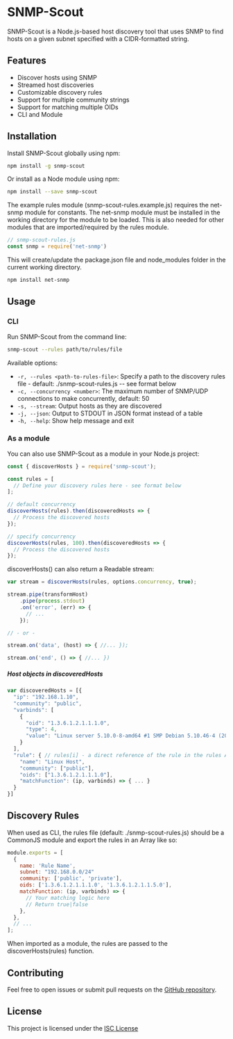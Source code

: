 # SNMP-Scout

SNMP-Scout is a Node.js-based host discovery tool that uses SNMP to find hosts on a given subnet specified with a CIDR-formatted string.

## Features

- Discover hosts using SNMP
- Streamed host discoveries
- Customizable discovery rules
- Support for multiple community strings
- Support for matching multiple OIDs
- CLI and Module

## Installation

Install SNMP-Scout globally using npm:

```sh
npm install -g snmp-scout
```

Or install as a Node module using npm:

```sh
npm install --save snmp-scout
```

The example rules module (snmp-scout-rules.example.js) requires the net-snmp module for constants.
The net-snmp module must be installed in the working directory for the module to be loaded.
This is also needed for other modules that are imported/required by the rules module.

```javascript
// snmp-scout-rules.js
const snmp = require('net-snmp')
```

This will create/update the package.json file and node_modules folder in the current working directory.

```sh
npm install net-snmp
```

## Usage

### CLI

Run SNMP-Scout from the command line:

```sh
snmp-scout --rules path/to/rules/file
```

Available options:

- `-r, --rules <path-to-rules-file>`: Specify a path to the discovery rules file - default: ./snmp-scout-rules.js -- see format below
- `-c, --concurrency <number>`: The maximum number of SNMP/UDP connections to make concurrently, default: 50
- `-s, --stream`: Output hosts as they are discovered
- `-j, --json`: Output to STDOUT in JSON format instead of a table
- `-h, --help`: Show help message and exit

### As a module

You can also use SNMP-Scout as a module in your Node.js project:

```javascript
const { discoverHosts } = require('snmp-scout');

const rules = [
  // Define your discovery rules here - see format below
];

// default concurrency
discoverHosts(rules).then(discoveredHosts => {
  // Process the discovered hosts
});

// specify concurrency
discoverHosts(rules, 100).then(discoveredHosts => {
  // Process the discovered hosts
});
```

discoverHosts() can also return a Readable stream:

```javascript
var stream = discoverHosts(rules, options.concurrency, true);

stream.pipe(transformHost)
    .pipe(process.stdout)
    .on('error', (err) => {
      // ...
    });

// - or -

stream.on('data', (host) => { //... });

stream.on('end', () => { //... })
```

##### Host objects in discoveredHosts

```javascript
var discoveredHosts = [{
  "ip": "192.168.1.10",
  "community": "public",
  "varbinds": [
    {
      "oid": "1.3.6.1.2.1.1.1.0",
      "type": 4,
      "value": "Linux server 5.10.0-8-amd64 #1 SMP Debian 5.10.46-4 (2021-08-03) x86_64"
    }
  ],
  "rule": { // rules[i] - a direct reference of the rule in the rules Array
    "name": "Linux Host",
    "community": ["public"],
    "oids": ["1.3.6.1.2.1.1.1.0"],
    "matchFunction": (ip, varbinds) => { ... }
  }
}]
```

## Discovery Rules

When used as CLI, the rules file (default: ./snmp-scout-rules.js) should be a CommonJS module and export
the rules in an Array like so:

```javascript
module.exports = [
  {
    name: 'Rule Name',
    subnet: "192.168.0.0/24"
    community: ['public', 'private'],
    oids: ['1.3.6.1.2.1.1.1.0', '1.3.6.1.2.1.1.5.0'],
    matchFunction: (ip, varbinds) => {
      // Your matching logic here
      // Return true|false
    },
  },
  // ...
];
```

When imported as a module, the rules are passed to the discoverHosts(rules) function.


## Contributing

Feel free to open issues or submit pull requests on the [GitHub repository](https://github.com/jwalkerlusd/snmp-scout).

## License

This project is licensed under the [ISC License](https://opensource.org/licenses/ISC)
